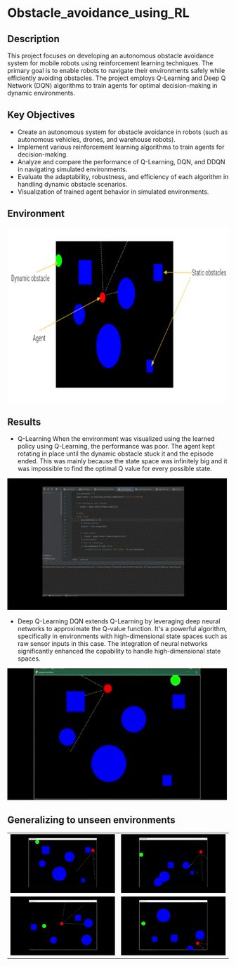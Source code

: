 # Obstacle_avoidance_using_RL

## Description
This project focuses on developing an autonomous obstacle avoidance system for mobile robots using reinforcement learning techniques. The primary goal is to enable robots to navigate their environments safely while efficiently avoiding obstacles. The project employs Q-Learning and Deep Q Network (DQN) algorithms to train agents for optimal decision-making in dynamic environments.

## Key Objectives
- Create an autonomous system for obstacle avoidance in robots (such as autonomous vehicles, drones, and warehouse robots).
- Implement various reinforcement learning algorithms to train agents for decision-making.
- Analyze and compare the performance of Q-Learning, DQN, and DDQN in navigating simulated environments.
- Evaluate the adaptability, robustness, and efficiency of each algorithm in handling dynamic obstacle scenarios.
- Visualization of trained agent behavior in simulated environments.

## Environment
<img src="Images/env.png" alt="Dataset" width="700" height="400">

## Results
- Q-Learning
When the environment was visualized using the learned policy using Q-Learning, the performance was poor. The agent kept rotating in place until the dynamic obstacle stuck it and the episode ended. This was mainly because the state space was infinitely big and it was impossible to find the optimal Q value for every possible state.
<img src="Images/q_learning_gif.gif" alt="Dataset" width="500" height="300">

- Deep Q-Learning
DQN extends Q-Learning by leveraging deep neural networks to approximate the Q-value function. It's a powerful algorithm, specifically in environments with high-dimensional state spaces such as raw sensor inputs in this case. The integration of neural networks significantly enhanced the capability to handle high-dimensional state spaces. 

<img src="Images/dqn.gif" alt="Dataset" width="500" height="300">

## Generalizing to unseen environments

<table>
  <tr>
    <td><img src="Images/dqn-1.gif" alt="GIF 1" width="300"></td>
    <td><img src="Images/dqn-2.gif" alt="GIF 2" width="300"></td>
  </tr>
  <tr>
    <td><img src="Images/dqn-3.gif" alt="GIF 3" width="300"></td>
    <td><img src="Images/dqn-4.gif" alt="GIF 4" width="300"></td>
  </tr>
</table>



